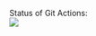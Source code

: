 Status of Git Actions:<br>
<img src="https://github.com/MikhailPashko/playbook-site/workflows/WEB_Site_Servers CI/badge.svg?branch=develop"><br>
